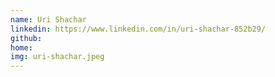 ```yaml
---
name: Uri Shachar
linkedin: https://www.linkedin.com/in/uri-shachar-852b29/
github:
home:
img: uri-shachar.jpeg
---
```


